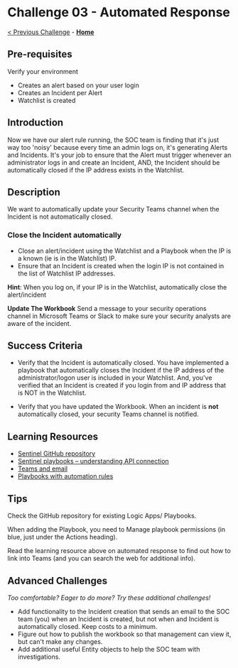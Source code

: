 

# Challenge 03 - Automated Response

[< Previous Challenge](./Challenge-02.md) - **[Home](../README.md)**

## Pre-requisites

Verify your environment
- Creates an alert based on your user login
- Creates an Incident per Alert
- Watchlist is created



## Introduction

Now we have our alert rule running, the SOC team is finding that it's just way too 'noisy' because every time an admin logs on, it's generating  Alerts and Incidents. It's your job to ensure that the Alert must trigger whenever an administrator logs in and create an Incident, AND, the Incident should be automatically closed if the IP address exists in the Watchlist.


## Description
We want to automatically update your Security Teams channel when the Incident is not automatically closed.

### Close the Incident automatically

- Close an alert/incident using the Watchlist and a Playbook when the IP is a known (ie is in the Watchlist) IP.
- Ensure that an Incident is created when the login IP is not contained in the list of Watchlist IP addresses.

**Hint**: When you log on, if your IP is in the Watchlist, automatically close the alert/incident

**Update The Workbook**
Send a message to your security operations channel in Microsoft Teams or Slack to make sure your security analysts are aware of the incident.


## Success Criteria

- Verify that the Incident is automatically closed.  You have implemented a playbook that automatically closes the Incident if the IP address of the administrator/logon user is included in your Watchlist. And, you've verified that an Incident is created if you login from and IP address that is NOT in the Watchlist.

- Verify that you have updated the Workbook.  When an incident is **not** automatically closed, your security Teams channel is notified.


## Learning Resources

- [Sentinel GitHub repository](  https://github.com/Azure/Azure-Sentinel)
- [Sentinel playbooks – understanding API connection]( https://techcommunity.microsoft.com/t5/microsoft-sentinel-blog/understanding-api-connections-for-your-microsoft-sentinel/ba-p/2593973)
- [Teams and email](  https://docs.microsoft.com/en-us/azure/sentinel/automate-responses-with-playbooks)
- [Playbooks with automation rules](https://docs.microsoft.com/en-us/azure/sentinel/tutorial-respond-threats-playbook?tabs=LAC)


## Tips


Check the GitHub repository for existing Logic Apps/ Playbooks.

When adding the Playbook, you need to Manage playbook permissions (in blue, just under the Actions heading).

Read the learning resource above on automated response to find out how to link into Teams (and you can search the web for additional info).

## Advanced Challenges

*Too comfortable?  Eager to do more?  Try these additional challenges!*

- Add functionality to the Incident creation that sends an email to the SOC team (you) when an Incident is created, but not when and Incident is automatically closed.  Keep costs to a minimum.
- Figure out how to publish the workbook so that management can view it, but can't make any changes.
- Add additional useful Entity objects to help the SOC team with investigations.

